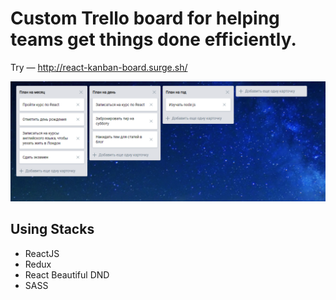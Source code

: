 # Custom Trello board for helping teams get things done efficiently.

Try — http://react-kanban-board.surge.sh/

<img src="./src/assets/Screenshot_2.png" title="trello"/>

## Using Stacks

- ReactJS
- Redux
- React Beautiful DND
- SASS
